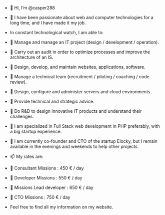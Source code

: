 - 👋 Hi, I’m @casper288

- 👀 I have been passionate about web and computer technologies for a long time, and I have made it my job.

- In constant technological watch, I am able to:
- 🔹 Manage and manage an IT project (design / development / operation).
- 🔹 Carry out an audit in order to optimize processes and improve the architecture of an IS.
- 🔹 Design, develop, and maintain websites, applications, software.
- 🔹 Manage a technical team (recruitment / piloting / coaching / code review).
- 🔹 Design, configure and administer servers and cloud environments.
- 🔹 Provide technical and strategic advice.
- 🔹 Do R&D to design innovative IT products and understand their challenges.

- 🌱 I am specialized in Full Stack web development in PHP preferably, with a big startup experience.

- 💞️ I am currently co-founder and CTO of the startup Elocky, but I remain available in the evenings and weekends to help other projects.

- 📫 My rates are:
- 🔹 Consultant Missions : 450 € / day
- 🔹 Developer Missions : 550 € / day
- 🔹 Missions Lead developer : 650 € / day
- 🔹 CTO Missions : 750 € / day

- Feel free to find all my information on my website.

<!---
casper288/casper288 is a ✨ special ✨ repository because its `README.md` (this file) appears on your GitHub profile.
You can click the Preview link to take a look at your changes.
--->
